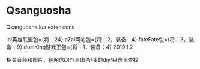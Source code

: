 # Qsanguosha
Qsanguosha lua extensions

lol英雄联盟包={将：24}
aZai阿宅包={将：2，装备：4}
fateFate包={将：3，装备：9}
duelKing游戏王包={将：1，装备：4}
                              2019.1.2

相关音频和图片，在网盘DIY/三国杀/我的diy/目录下查找